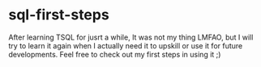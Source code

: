 # sql-first-steps

After learning TSQL for jusrt a while, It was not my thing LMFAO, but I will try to learn it again when I actually need it to upskill or use it for future developments. Feel free to check out my first steps in using it ;)
